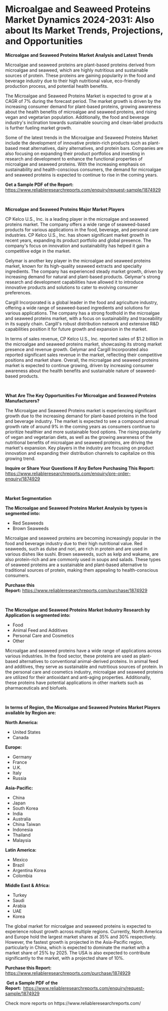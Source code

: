 <p><h1>Microalgae and Seaweed Proteins Market Dynamics 2024-2031: Also about Its Market Trends, Projections, and Opportunities</h1></p><p><strong>Microalgae and Seaweed Proteins Market Analysis and Latest Trends</strong></p>
<p><p>Microalgae and seaweed proteins are plant-based proteins derived from microalgae and seaweed, which are highly nutritious and sustainable sources of protein. These proteins are gaining popularity in the food and beverage industry due to their high nutritional value, eco-friendly production process, and potential health benefits.</p><p>The Microalgae and Seaweed Proteins Market is expected to grow at a CAGR of 7% during the forecast period. The market growth is driven by the increasing consumer demand for plant-based proteins, growing awareness about the health benefits of microalgae and seaweed proteins, and rising vegan and vegetarian population. Additionally, the food and beverage industry's inclination towards sustainable sourcing and clean-label products is further fueling market growth.</p><p>Some of the latest trends in the Microalgae and Seaweed Proteins Market include the development of innovative protein-rich products such as plant-based meat alternatives, dairy alternatives, and protein bars. Companies are also focusing on expanding their product portfolios and investing in research and development to enhance the functional properties of microalgae and seaweed proteins. With the increasing emphasis on sustainability and health-conscious consumers, the demand for microalgae and seaweed proteins is expected to continue to rise in the coming years.</p></p>
<p><strong>Get a Sample PDF of the Report:&nbsp;</strong> <a href="https://www.reliableresearchreports.com/enquiry/request-sample/1874929">https://www.reliableresearchreports.com/enquiry/request-sample/1874929</a></p>
<p>&nbsp;</p>
<p><strong>Microalgae and Seaweed Proteins Major Market Players</strong></p>
<p><p>CP Kelco U.S., Inc. is a leading player in the microalgae and seaweed proteins market. The company offers a wide range of seaweed-based products for various applications in the food, beverage, and personal care industries. CP Kelco U.S., Inc. has shown significant market growth in recent years, expanding its product portfolio and global presence. The company's focus on innovation and sustainability has helped it gain a competitive edge in the market.</p><p>Gelymar is another key player in the microalgae and seaweed proteins market, known for its high-quality seaweed extracts and specialty ingredients. The company has experienced steady market growth, driven by increasing demand for natural and plant-based products. Gelymar's strong research and development capabilities have allowed it to introduce innovative products and solutions to cater to evolving consumer preferences.</p><p>Cargill Incorporated is a global leader in the food and agriculture industry, offering a wide range of seaweed-based ingredients and solutions for various applications. The company has a strong foothold in the microalgae and seaweed proteins market, with a focus on sustainability and traceability in its supply chain. Cargill's robust distribution network and extensive R&D capabilities position it for future growth and expansion in the market.</p><p>In terms of sales revenue, CP Kelco U.S., Inc. reported sales of $1.2 billion in the microalgae and seaweed proteins market, showcasing its strong market presence and revenue growth. Gelymar and Cargill Incorporated also reported significant sales revenue in the market, reflecting their competitive positions and market share. Overall, the microalgae and seaweed proteins market is expected to continue growing, driven by increasing consumer awareness about the health benefits and sustainable nature of seaweed-based products.</p></p>
<p>&nbsp;</p>
<p><strong>What Are The Key Opportunities For Microalgae and Seaweed Proteins Manufacturers?</strong></p>
<p><p>The Microalgae and Seaweed Proteins market is experiencing significant growth due to the increasing demand for plant-based proteins in the food and beverage industry. The market is expected to see a compound annual growth rate of around 9% in the coming years as consumers continue to prioritize healthier and more sustainable food options. The rising popularity of vegan and vegetarian diets, as well as the growing awareness of the nutritional benefits of microalgae and seaweed proteins, are driving the market's expansion. Key players in the industry are focusing on product innovation and expanding their distribution channels to capitalize on this growing trend.</p></p>
<p><strong>Inquire or Share Your Questions If Any Before Purchasing This Report:</strong> <a href="https://www.reliableresearchreports.com/enquiry/pre-order-enquiry/1874929">https://www.reliableresearchreports.com/enquiry/pre-order-enquiry/1874929</a></p>
<p>&nbsp;</p>
<p><strong>Market Segmentation</strong></p>
<p><strong>The Microalgae and Seaweed Proteins Market Analysis by types is segmented into:</strong></p>
<p><ul><li>Red Seaweeds</li><li>Brown Seaweeds</li></ul></p>
<p><p>Microalgae and seaweed proteins are becoming increasingly popular in the food and beverage industry due to their high nutritional value. Red seaweeds, such as dulse and nori, are rich in protein and are used in various dishes like sushi. Brown seaweeds, such as kelp and wakame, are also protein-rich and are commonly used in soups and salads. These types of seaweed proteins are a sustainable and plant-based alternative to traditional sources of protein, making them appealing to health-conscious consumers.</p></p>
<p><strong>Purchase this Report:&nbsp;</strong><a href="https://www.reliableresearchreports.com/purchase/1874929">https://www.reliableresearchreports.com/purchase/1874929</a></p>
<p>&nbsp;</p>
<p><strong>The Microalgae and Seaweed Proteins Market Industry Research by Application is segmented into:</strong></p>
<p><ul><li>Food</li><li>Animal Feed and Additives</li><li>Personal Care and Cosmetics</li><li>Other</li></ul></p>
<p><p>Microalgae and seaweed proteins have a wide range of applications across various industries. In the food sector, these proteins are used as plant-based alternatives to conventional animal-derived proteins. In animal feed and additives, they serve as sustainable and nutritious sources of protein. In the personal care and cosmetics industry, microalgae and seaweed proteins are utilized for their antioxidant and anti-aging properties. Additionally, these proteins have potential applications in other markets such as pharmaceuticals and biofuels.</p></p>
<p>&nbsp;</p>
<p><strong>In terms of Region, the Microalgae and Seaweed Proteins Market Players available by Region are:</strong></p>
<p>
    <p> <strong> North America: </strong>
        <ul>
            <li>United States</li>
            <li>Canada</li>
        </ul>
        </p> 
    <p> <strong> Europe: </strong>
        <ul>
            <li>Germany</li>
            <li>France</li>
            <li>U.K.</li>
            <li>Italy</li>
            <li>Russia</li>
        </ul>
        </p> 
    <p> <strong> Asia-Pacific: </strong>
        <ul>
            <li>China</li>
            <li>Japan</li>
            <li>South Korea</li>
            <li>India</li>
            <li>Australia</li>
            <li>China Taiwan</li>
            <li>Indonesia</li>
            <li>Thailand</li>
            <li>Malaysia</li>
        </ul>
        </p> 
    <p> <strong> Latin America: </strong>
        <ul>
            <li>Mexico</li>
            <li>Brazil</li>
            <li>Argentina Korea</li>
            <li>Colombia</li>
        </ul>
        </p> 
    <p> <strong> Middle East & Africa: </strong>
        <ul>
            <li>Turkey</li>
            <li>Saudi</li>
            <li>Arabia</li>
            <li>UAE</li>
            <li>Korea</li>
        </ul>
    </p>
    </p>
<p><p>The global market for microalgae and seaweed proteins is expected to experience robust growth across multiple regions. Currently, North America and Europe hold the largest market shares at 35% and 30% respectively. However, the fastest growth is projected in the Asia-Pacific region, particularly in China, which is expected to dominate the market with a market share of 25% by 2025. The USA is also expected to contribute significantly to the market, with a projected share of 10%.</p></p>
<p><strong>Purchase this Report: </strong><a href="https://www.reliableresearchreports.com/purchase/1874929">https://www.reliableresearchreports.com/purchase/1874929</a></p>
<p>&nbsp;<strong>Get a Sample PDF of the Report:&nbsp;&nbsp;</strong><a href="https://www.reliableresearchreports.com/enquiry/request-sample/1874929">https://www.reliableresearchreports.com/enquiry/request-sample/1874929</a></p>
<p><strong></strong></p>
<p>Check more reports on https://www.reliableresearchreports.com/</p>